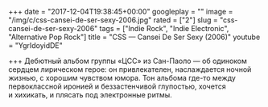 +++
date = "2017-12-04T19:38:45+00:00"
googleplay = ""
image = "/img/c/css-cansei-de-ser-sexy-2006.jpg"
rated = ["2"]
slug = "css-cansei-de-ser-sexy-2006"
tags = ["Indie Rock", "Indie Electronic", "Alternative Pop Rock"]
title = "CSS — Cansei De Ser Sexy (2006)"
youtube = "YgrIdoyidDE"

+++
Дебютный альбом группы «ЦСС» из Сан-Паоло — об одиноком сердцем лирическом герое: он привлекателен, наслаждается ночной жизнью, с хорошим чувством юмора. Тон альбома где-то между первоклассной иронией и беззастенчивой глупостью, хочется и хихикать, и плясать под электронные ритмы.
